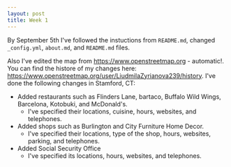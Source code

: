 ```yaml
---
layout: post
title: Week 1
---
```



By September 5th I've followed the instuctions from `README.md`, changed `_config.yml`, `about.md`, and `README.md` files. 

Also I've edited the map from https://www.openstreetmap.org - automatic!. You can find the histore of my changes here: https://www.openstreetmap.org/user/LiudmilaZyrianova239/history.
I've done the following changes in Stamford, CT:
* Added restaurants such as Flinders Lane, bartaco, Buffalo Wild Wings, Barcelona, Kotobuki, and McDonald's. 
  * I've specified their locations, cuisine, hours, websites, and telephones.
* Added shops such as Burlington and City Furniture Home Decor.
  * I've specified their locations, type of the shop, hours, websites, parking, and telephones.
* Added Social Security Office
  * I've specified its locations, hours, websites, and telephones.
